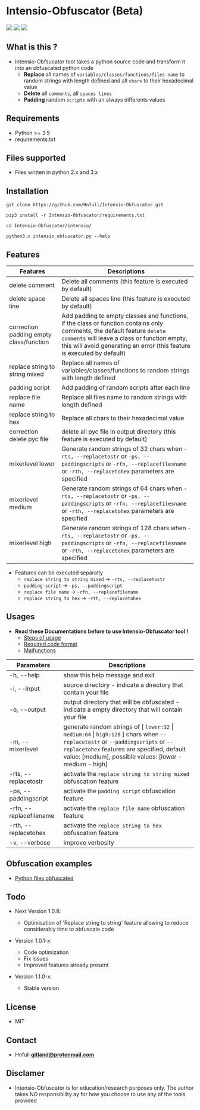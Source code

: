 # Intensio-Obfuscator (Beta)

![](https://img.shields.io/badge/Python->=3.5-blue.svg)
![](https://img.shields.io/badge/Version-1.0.7-green.svg)
![](https://img.shields.io/badge/Licence-MIT-red.svg)

## What is this ?
- Intensio-Obfsucator tool takes a python source code and transform it into an obfuscated python code
  - **Replace** all names of `variables/classes/functions/files-name` to random strings with length defined and all `chars` to their hexadecimal value
  - **Delete** all `comments`, all `spaces lines`
  - **Padding** random `scripts` with an always differents values

## Requirements
- Python >= 3.5
- requirements.txt

## Files supported
- Files written in python 2.x and 3.x 

## Installation
`git clone https://github.com/Hnfull/Intensio-Obfuscator.git`

`pip3 install -r Intensio-Obfuscator/requirements.txt`

`cd Intensio-Obfuscator/intensio/`

`python3.x intensio_obfuscator.py --help`

## Features
| Features | Descriptions |
| ------ | ------ |
| delete comment | Delete all comments (this feature is executed by default) |
| delete space line | Delete all spaces line (this feature is executed by default) |
| correction padding empty class/function | Add padding to empty classes and functions, if the class or function contains only comments, the default feature `delete comments` will leave a class or function empty, this will avoid generating an error (this feature is executed by default) |
| replace string to string mixed | Replace all names of variables/classes/functions to random strings with length defined|
| padding script | Add padding of random scripts after each line|
| replace file name | Replace all files name to random strings with length defined |
| replace string to hex | Replace all chars to their hexadecimal value |
| correction delete pyc file | delete all pyc file in output directory (this feature is executed by default) |
| mixerlevel lower | Generate random strings of 32 chars when `-rts, --replacetostr` or `-ps, --paddingscripts` or `-rfn, --replacefilesname` or `-rth, --replacetohex` parameters are specified |
| mixerlevel medium | Generate random strings of 64 chars when `-rts, --replacetostr` or `-ps, --paddingscripts` or `-rfn, --replacefilesname` or `-rth, --replacetohex` parameters are specified |
| mixerlevel high | Generate random strings of 128 chars when `-rts, --replacetostr` or `-ps, --paddingscripts` or `-rfn, --replacefilesname` or `-rth, --replacetohex` parameters are specified |

- Features can be executed separatly
    - `replace string to string mixed` -> `-rts, --replacetostr`
    - `padding script` -> `-ps, --paddingscript`
    - `replace file name` -> `-rfn, --replacefilename`
    - `replace string to hex` -> `-rth, --replacetohex`

## Usages
- **Read these Documentations before to use Intensio-Obfuscator tool !**
    - [Steps of usage](docs/steps_usage/python_steps_usage.md)
    - [Required code format](docs/recommendations/python_code_recommendations.md)
    - [Malfunctions](docs/malfunctions/python_code_malfunctions.md)
    
| Parameters | Descriptions |
| ------ | ------ |
| -h, --help | show this help message and exit |
| -i, --input  | source directory - indicate a directory that contain your file |
| -o, --output | output directory that will be obfuscated - indicate a empty directory that will contain your file |
| -m, --mixerlevel | generate random strings of [ `lower:32` \| `medium:64` \| `high:128` ] chars when `--replacetostr` or `--paddingscripts` or `--replacetohex` features are specified, default value: [medium], possible values: [lower - medium - high]|
| -rts, --replacetostr | activate the `replace string to string mixed` obfuscation feature |
| -ps, --paddingscript | activate the `padding script` obfuscation feature |
| -rfn, --replacefilename | activate the `replace file name` obfuscation feature |
| -rth, --replacetohex | activate the `replace string to hex` obfuscation feature |
| -v, --verbose | improve verbosity |

## Obfuscation examples 
- [Python files obfuscated](docs/examples/python_code_examples.md)

## Todo
- Next Version 1.0.8:
    - Optimisation of 'Replace string to string' feature allowing to reduce considerably time to obfuscate code

- Version 1.0.1-x:
    - Code optimization
    - Fix issues
    - Improved features already present
    
- Version 1.1.0-x:
    - Stable version

## License
- MIT

## Contact
- Hnfull **gitland@protonmail.com**

## Disclamer
- Intensio-Obfuscator is for education/research purposes only. The author takes NO responsibility ay for how you choose to use any of the tools provided

